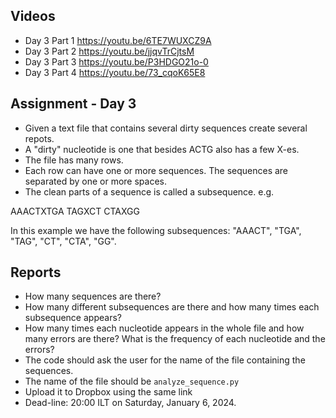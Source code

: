 
## Videos

* Day 3 Part 1 https://youtu.be/6TE7WUXCZ9A
* Day 3 Part 2 https://youtu.be/jjqvTrCjtsM
* Day 3 Part 3 https://youtu.be/P3HDGO21o-0
* Day 3 Part 4 https://youtu.be/73_cqoK65E8



## Assignment - Day 3

* Given a text file that contains several dirty sequences create several repots.
* A "dirty" nucleotide is one that besides ACTG also has a few X-es.
* The file has many rows.
* Each row can have one or more sequences. The sequences are separated by one or more spaces.
* The clean parts of a sequence is called a subsequence.
e.g.

AAACTXTGA    TAGXCT
CTAXGG

In this example we have the following subsequences: "AAACT", "TGA",  "TAG", "CT", "CTA", "GG".

## Reports

* How many sequences are there?
* How many different subsequences are there and how many times each subsequence appears?
* How many times each nucleotide appears in the whole file and how many errors are there? What is the frequency of each nucleotide and the errors?
* The code should ask the user for the name of the file containing the sequences.
* The name of the file should be `analyze_sequence.py`
* Upload it to Dropbox using the same link
* Dead-line: 20:00 ILT on Saturday, January 6, 2024.
